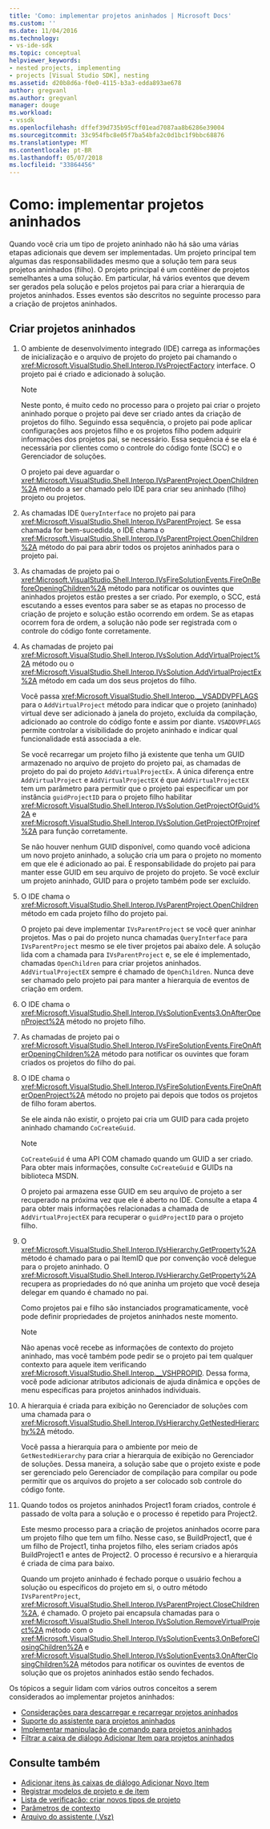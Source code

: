 ```yaml
---
title: 'Como: implementar projetos aninhados | Microsoft Docs'
ms.custom: ''
ms.date: 11/04/2016
ms.technology:
- vs-ide-sdk
ms.topic: conceptual
helpviewer_keywords:
- nested projects, implementing
- projects [Visual Studio SDK], nesting
ms.assetid: d20b8d6a-f0e0-4115-b3a3-edda893ae678
author: gregvanl
ms.author: gregvanl
manager: douge
ms.workload:
- vssdk
ms.openlocfilehash: dffef39d735b95cff01ead7087aa8b6286e39004
ms.sourcegitcommit: 33c954fbc8e05f7ba54bfa2c0d1bc1f9bbc68876
ms.translationtype: MT
ms.contentlocale: pt-BR
ms.lasthandoff: 05/07/2018
ms.locfileid: "33864456"
---
```

# <a name="how-to-implement-nested-projects"></a>Como: implementar projetos aninhados

Quando você cria um tipo de projeto aninhado não há são uma várias etapas adicionais que devem ser implementadas. Um projeto principal tem algumas das responsabilidades mesmo que a solução tem para seus projetos aninhados (filho). O projeto principal é um contêiner de projetos semelhantes a uma solução. Em particular, há vários eventos que devem ser gerados pela solução e pelos projetos pai para criar a hierarquia de projetos aninhados. Esses eventos são descritos no seguinte processo para a criação de projetos aninhados.

## <a name="create-nested-projects"></a>Criar projetos aninhados

1.  O ambiente de desenvolvimento integrado (IDE) carrega as informações de inicialização e o arquivo de projeto do projeto pai chamando o <xref:Microsoft.VisualStudio.Shell.Interop.IVsProjectFactory> interface. O projeto pai é criado e adicionado à solução.

    > [!NOTE]
    > Neste ponto, é muito cedo no processo para o projeto pai criar o projeto aninhado porque o projeto pai deve ser criado antes da criação de projetos do filho. Seguindo essa sequência, o projeto pai pode aplicar configurações aos projetos filho e os projetos filho podem adquirir informações dos projetos pai, se necessário. Essa sequência é se ela é necessária por clientes como o controle do código fonte (SCC) e o Gerenciador de soluções.

     O projeto pai deve aguardar o <xref:Microsoft.VisualStudio.Shell.Interop.IVsParentProject.OpenChildren%2A> método a ser chamado pelo IDE para criar seu aninhado (filho) projeto ou projetos.

2.  As chamadas IDE `QueryInterface` no projeto pai para <xref:Microsoft.VisualStudio.Shell.Interop.IVsParentProject>. Se essa chamada for bem-sucedida, o IDE chama o <xref:Microsoft.VisualStudio.Shell.Interop.IVsParentProject.OpenChildren%2A> método do pai para abrir todos os projetos aninhados para o projeto pai.

3.  As chamadas de projeto pai o <xref:Microsoft.VisualStudio.Shell.Interop.IVsFireSolutionEvents.FireOnBeforeOpeningChildren%2A> método para notificar os ouvintes que aninhados projetos estão prestes a ser criado. Por exemplo, o SCC, está escutando a esses eventos para saber se as etapas no processo de criação de projeto e solução estão ocorrendo em ordem. Se as etapas ocorrem fora de ordem, a solução não pode ser registrada com o controle do código fonte corretamente.

4.  As chamadas de projeto pai <xref:Microsoft.VisualStudio.Shell.Interop.IVsSolution.AddVirtualProject%2A> método ou o <xref:Microsoft.VisualStudio.Shell.Interop.IVsSolution.AddVirtualProjectEx%2A> método em cada um dos seus projetos do filho.

     Você passa <xref:Microsoft.VisualStudio.Shell.Interop.__VSADDVPFLAGS> para o `AddVirtualProject` método para indicar que o projeto (aninhado) virtual deve ser adicionado à janela do projeto, excluída da compilação, adicionado ao controle do código fonte e assim por diante. `VSADDVPFLAGS` permite controlar a visibilidade do projeto aninhado e indicar qual funcionalidade está associada a ele.

     Se você recarregar um projeto filho já existente que tenha um GUID armazenado no arquivo de projeto do projeto pai, as chamadas de projeto do pai do projeto `AddVirtualProjectEx`. A única diferença entre `AddVirtualProject` e `AddVirtualProjectEX` é que `AddVirtualProjectEX` tem um parâmetro para permitir que o projeto pai especificar um por instância `guidProjectID` para o projeto filho habilitar <xref:Microsoft.VisualStudio.Shell.Interop.IVsSolution.GetProjectOfGuid%2A> e <xref:Microsoft.VisualStudio.Shell.Interop.IVsSolution.GetProjectOfProjref%2A> para função corretamente.

     Se não houver nenhum GUID disponível, como quando você adiciona um novo projeto aninhado, a solução cria um para o projeto no momento em que ele é adicionado ao pai. É responsabilidade do projeto pai para manter esse GUID em seu arquivo de projeto do projeto. Se você excluir um projeto aninhado, GUID para o projeto também pode ser excluído.

5.  O IDE chama o <xref:Microsoft.VisualStudio.Shell.Interop.IVsParentProject.OpenChildren> método em cada projeto filho do projeto pai.

     O projeto pai deve implementar `IVsParentProject` se você quer aninhar projetos. Mas o pai do projeto nunca chamadas `QueryInterface` para `IVsParentProject` mesmo se ele tiver projetos pai abaixo dele. A solução lida com a chamada para `IVsParentProject` e, se ele é implementado, chamadas `OpenChildren` para criar projetos aninhados. `AddVirtualProjectEX` sempre é chamado de `OpenChildren`. Nunca deve ser chamado pelo projeto pai para manter a hierarquia de eventos de criação em ordem.

6.  O IDE chama o <xref:Microsoft.VisualStudio.Shell.Interop.IVsSolutionEvents3.OnAfterOpenProject%2A> método no projeto filho.

7.  As chamadas de projeto pai o <xref:Microsoft.VisualStudio.Shell.Interop.IVsFireSolutionEvents.FireOnAfterOpeningChildren%2A> método para notificar os ouvintes que foram criados os projetos do filho do pai.

8.  O IDE chama o <xref:Microsoft.VisualStudio.Shell.Interop.IVsFireSolutionEvents.FireOnAfterOpenProject%2A> método no projeto pai depois que todos os projetos de filho foram abertos.

     Se ele ainda não existir, o projeto pai cria um GUID para cada projeto aninhado chamando `CoCreateGuid`.

    > [!NOTE]
    > `CoCreateGuid` é uma API COM chamado quando um GUID a ser criado. Para obter mais informações, consulte `CoCreateGuid` e GUIDs na biblioteca MSDN.

     O projeto pai armazena esse GUID em seu arquivo de projeto a ser recuperado na próxima vez que ele é aberto no IDE. Consulte a etapa 4 para obter mais informações relacionadas a chamada de `AddVirtualProjectEX` para recuperar o `guidProjectID` para o projeto filho.

9. O <xref:Microsoft.VisualStudio.Shell.Interop.IVsHierarchy.GetProperty%2A> método é chamado para o pai ItemID que por convenção você delegue para o projeto aninhado. O <xref:Microsoft.VisualStudio.Shell.Interop.IVsHierarchy.GetProperty%2A> recupera as propriedades do nó que aninha um projeto que você deseja delegar em quando é chamado no pai.

     Como projetos pai e filho são instanciados programaticamente, você pode definir propriedades de projetos aninhados neste momento.

    > [!NOTE]
    > Não apenas você recebe as informações de contexto do projeto aninhado, mas você também pode pedir se o projeto pai tem qualquer contexto para aquele item verificando <xref:Microsoft.VisualStudio.Shell.Interop.__VSHPROPID>. Dessa forma, você pode adicionar atributos adicionais de ajuda dinâmica e opções de menu específicas para projetos aninhados individuais.

10. A hierarquia é criada para exibição no Gerenciador de soluções com uma chamada para o <xref:Microsoft.VisualStudio.Shell.Interop.IVsHierarchy.GetNestedHierarchy%2A> método.

     Você passa a hierarquia para o ambiente por meio de `GetNestedHierarchy` para criar a hierarquia de exibição no Gerenciador de soluções. Dessa maneira, a solução sabe que o projeto existe e pode ser gerenciado pelo Gerenciador de compilação para compilar ou pode permitir que os arquivos do projeto a ser colocado sob controle do código fonte.

11. Quando todos os projetos aninhados Project1 foram criados, controle é passado de volta para a solução e o processo é repetido para Project2.

     Este mesmo processo para a criação de projetos aninhados ocorre para um projeto filho que tem um filho. Nesse caso, se BuildProject1, que é um filho de Project1, tinha projetos filho, eles seriam criados após BuildProject1 e antes de Project2. O processo é recursivo e a hierarquia é criada de cima para baixo.

     Quando um projeto aninhado é fechado porque o usuário fechou a solução ou específicos do projeto em si, o outro método `IVsParentProject`, <xref:Microsoft.VisualStudio.Shell.Interop.IVsParentProject.CloseChildren%2A>, é chamado. O projeto pai encapsula chamadas para o <xref:Microsoft.VisualStudio.Shell.Interop.IVsSolution.RemoveVirtualProject%2A> método com o <xref:Microsoft.VisualStudio.Shell.Interop.IVsSolutionEvents3.OnBeforeClosingChildren%2A> e <xref:Microsoft.VisualStudio.Shell.Interop.IVsSolutionEvents3.OnAfterClosingChildren%2A> métodos para notificar os ouvintes de eventos de solução que os projetos aninhados estão sendo fechados.

Os tópicos a seguir lidam com vários outros conceitos a serem considerados ao implementar projetos aninhados:

- [Considerações para descarregar e recarregar projetos aninhados](../../extensibility/internals/considerations-for-unloading-and-reloading-nested-projects.md)
- [Suporte do assistente para projetos aninhados](../../extensibility/internals/wizard-support-for-nested-projects.md)
- [Implementar manipulação de comando para projetos aninhados](../../extensibility/internals/implementing-command-handling-for-nested-projects.md)
- [Filtrar a caixa de diálogo Adicionar Item para projetos aninhados](../../extensibility/internals/filtering-the-additem-dialog-box-for-nested-projects.md)

## <a name="see-also"></a>Consulte também

- [Adicionar itens às caixas de diálogo Adicionar Novo Item](../../extensibility/internals/adding-items-to-the-add-new-item-dialog-boxes.md)
- [Registrar modelos de projeto e de item](../../extensibility/internals/registering-project-and-item-templates.md)
- [Lista de verificação: criar novos tipos de projeto](../../extensibility/internals/checklist-creating-new-project-types.md)
- [Parâmetros de contexto](../../extensibility/internals/context-parameters.md)
- [Arquivo do assistente (.Vsz)](../../extensibility/internals/wizard-dot-vsz-file.md)